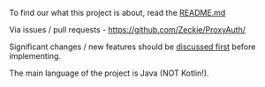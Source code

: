 To find our what this project is about, read the [README.md](README.md)

Via issues / pull requests - https://github.com/Zeckie/ProxyAuth/

Significant changes / new features should be [discussed first](https://github.com/Zeckie/ProxyAuth/discussions) before
implementing.

The main language of the project is Java (NOT Kotlin!).